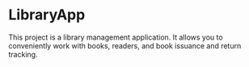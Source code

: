 # LibraryApp
This project is a library management application. It allows you to conveniently work with books, readers, and book issuance and return tracking.
